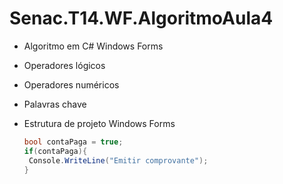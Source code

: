 # Senac.T14.WF.AlgoritmoAula4
 - Algoritmo em C# Windows Forms
 - Operadores lógicos
 - Operadores numéricos
 - Palavras chave
 - Estrutura de projeto Windows Forms

   ```csharp 
   bool contaPaga = true;
   if(contaPaga){
    Console.WriteLine("Emitir comprovante");
   }
   ```

   
